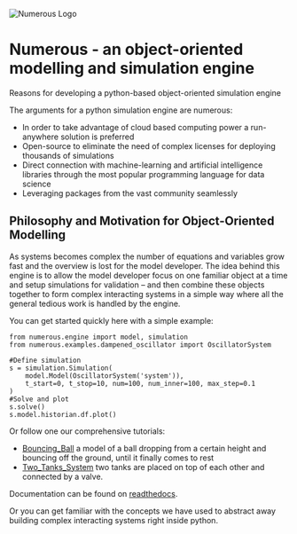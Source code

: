![Numerous Logo](./docs/source/_static/img/numerous-logo.png)

Numerous  - an object-oriented modelling and simulation engine 
================================================================

Reasons for developing a python-based object-oriented simulation engine 

The arguments for a python simulation engine are numerous: 

* In order to take advantage of cloud based computing power a run-anywhere solution is preferred
* Open-source to eliminate the need of complex licenses for deploying thousands of simulations
* Direct connection with machine-learning and artificial intelligence libraries through the most popular programming language for data science
* Leveraging packages from the vast community seamlessly


Philosophy and Motivation for Object-Oriented Modelling
--------------------------------------------------------

As systems becomes complex the number of equations and variables grow fast and the overview is lost for the model developer. The idea behind this engine is to allow the model developer focus on one familiar object at a time and setup simulations for validation – and then combine these objects together to form complex interacting systems in a simple way where all the general tedious work is handled by the engine. 

You can get started quickly here with a simple example:


    from numerous.engine import model, simulation
    from numerous.examples.dampened_oscillator import OscillatorSystem

    #Define simulation
    s = simulation.Simulation(
        model.Model(OscillatorSystem('system')),
        t_start=0, t_stop=10, num=100, num_inner=100, max_step=0.1
    )
    #Solve and plot
    s.solve()
    s.model.historian.df.plot()



Or follow one our comprehensive tutorials: 

 * [Bouncing_Ball](https://github.com/fossilfree/numerous/blob/master/examples/Bouncing_Ball/Bouncing%20Ball%20Example.ipynb)
	a model of a ball dropping from a certain height and bouncing off the ground, until it finally comes to rest
 * [Two_Tanks_System](https://github.com/fossilfree/numerous/blob/master/examples/Two_Tanks_System/TwoTanks_System.ipynb)
	two tanks are placed on top of each other and connected by a valve.

Documentation can be found on [readthedocs](numerous.readthedocs.io).

Or you can get familiar with the concepts we have used to abstract away building complex interacting systems right inside python. 
